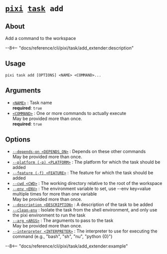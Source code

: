 <!--- This file is autogenerated. Do not edit manually! -->
# <code>[pixi](../../pixi.md) [task](../task.md) add</code>

## About
Add a command to the workspace

--8<-- "docs/reference/cli/pixi/task/add_extender:description"

## Usage
```
pixi task add [OPTIONS] <NAME> <COMMAND>...
```

## Arguments
- <a id="arg-<NAME>" href="#arg-<NAME>">`<NAME>`</a>
:  Task name
<br>**required**: `true`
- <a id="arg-<COMMAND>" href="#arg-<COMMAND>">`<COMMAND>`</a>
:  One or more commands to actually execute
<br>May be provided more than once.
<br>**required**: `true`

## Options
- <a id="arg---depends-on" href="#arg---depends-on">`--depends-on <DEPENDS_ON>`</a>
:  Depends on these other commands
<br>May be provided more than once.
- <a id="arg---platform" href="#arg---platform">`--platform (-p) <PLATFORM>`</a>
:  The platform for which the task should be added
- <a id="arg---feature" href="#arg---feature">`--feature (-f) <FEATURE>`</a>
:  The feature for which the task should be added
- <a id="arg---cwd" href="#arg---cwd">`--cwd <CWD>`</a>
:  The working directory relative to the root of the workspace
- <a id="arg---env" href="#arg---env">`--env <ENV>`</a>
:  The environment variable to set, use --env key=value multiple times for more than one variable
<br>May be provided more than once.
- <a id="arg---description" href="#arg---description">`--description <DESCRIPTION>`</a>
:  A description of the task to be added
- <a id="arg---clean-env" href="#arg---clean-env">`--clean-env`</a>
:  Isolate the task from the shell environment, and only use the pixi environment to run the task
- <a id="arg---arg" href="#arg---arg">`--arg <ARGS>`</a>
:  The arguments to pass to the task
<br>May be provided more than once.
- <a id="arg---interpreter" href="#arg---interpreter">`--interpreter <INTERPRETER>`</a>
:  The interpreter to use for executing the command (e.g., "bash", "sh", "nu", "python {0}")

--8<-- "docs/reference/cli/pixi/task/add_extender:example"
